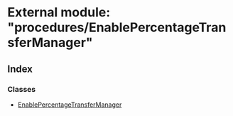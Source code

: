 # External module: "procedures/EnablePercentageTransferManager"

## Index

### Classes

- [EnablePercentageTransferManager](../classes/_procedures_enablepercentagetransfermanager_.enablepercentagetransfermanager.md)
